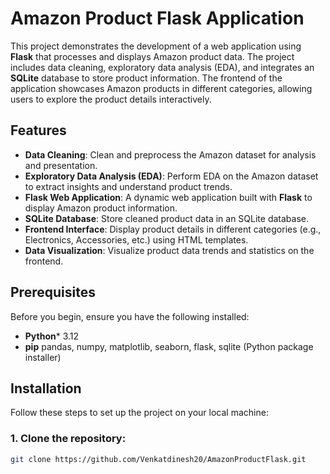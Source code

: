 # Amazon Product Flask Application

This project demonstrates the development of a web application using **Flask** that processes and displays Amazon product data. The project includes data cleaning, exploratory data analysis (EDA), and integrates an **SQLite** database to store product information. The frontend of the application showcases Amazon products in different categories, allowing users to explore the product details interactively.

## Features

- **Data Cleaning**: Clean and preprocess the Amazon dataset for analysis and presentation.
- **Exploratory Data Analysis (EDA)**: Perform EDA on the Amazon dataset to extract insights and understand product trends.
- **Flask Web Application**: A dynamic web application built with **Flask** to display Amazon product information.
- **SQLite Database**: Store cleaned product data in an SQLite database.
- **Frontend Interface**: Display product details in different categories (e.g., Electronics, Accessories, etc.) using HTML templates.
- **Data Visualization**: Visualize product data trends and statistics on the frontend.

## Prerequisites

Before you begin, ensure you have the following installed:

- **Python*** 3.12
- **pip** pandas, numpy, matplotlib, seaborn, flask, sqlite (Python package installer)

## Installation

Follow these steps to set up the project on your local machine:

### 1. **Clone the repository**:

```bash
git clone https://github.com/Venkatdinesh20/AmazonProductFlask.git
